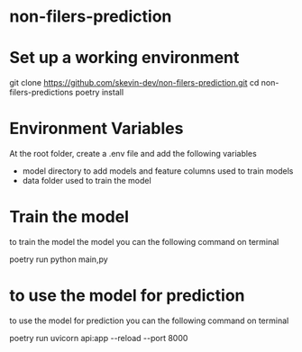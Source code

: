 # non-filers-prediction

# Set up a working environment


git clone https://github.com/skevin-dev/non-filers-prediction.git
cd non-filers-predictions
poetry install 

# Environment Variables

At the root folder, create a .env file and add the following variables

- model directory to add models and feature columns used to train models
- data folder used to train the model 

# Train the model
to train the model the model you can the following command on terminal


poetry run python main,py 

# to use the model for prediction

to use the model for prediction you can the following command on terminal


poetry run uvicorn api:app --reload --port 8000

